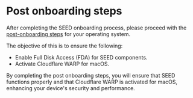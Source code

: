 # Post onboarding steps

After completing the SEED onboarding process, please proceed with the [post-onboarding steps](https://docs.developer.tech.gov.sg/docs/security-suite-for-engineering-endpoint-devices/post-onboarding-instructions/post-onboarding-steps-and-verification) for your operating system. 

The objective of this is to ensure the following:

- Enable Full Disk Access (FDA) for SEED components.
- Activate Cloudflare WARP for macOS.

By completing the post onboarding steps, you will ensure that SEED functions properly and that Cloudflare WARP is activated for macOS, enhancing your device's security and performance.

